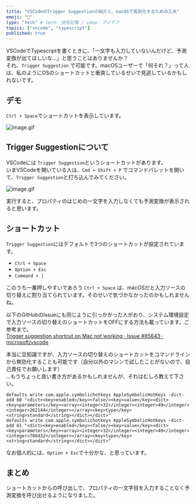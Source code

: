 ```yaml
---
title: "VSCodeのTrigger Suggestionの紹介と、macOSで有効化するための工夫"
emoji: "🐘"
type: "tech" # tech: 技術記事 / idea: アイデア
topics: ["vscode", "typescript"]
published: true
---
```


VSCodeでTypescriptを書くときに、「一文字も入力していないんだけど、予測変換が出てほしいな...」と思うことはありませんか？  
それ、`Trigger Suggestion` で可能です。macOSユーザーで「何それ？」って人は、私のようにOSのショートカットと衝突しているせいで見逃しているかもしれないです。

## デモ

`Ctrl + Space`でショートカットを表示しています。

![image.gif](https://i.gyazo.com/35737b7708cdf79a1750bb6e720e1c72.gif)

## Trigger Suggestionについて

VSCodeには `Trigger Suggestion`というショートカットがあります。  
いまVSCodeを開いている人は、`Cmd + Shift + P` でコマンドパレットを開いて、`Trigger Suggestion`と打ち込んでみてください。

![image.gif](https://i.gyazo.com/417a9be3034d3bf2cab2b9eb07610eb5.gif)

実行すると、プロパティのはじめの一文字を入力しなくても予測変換が表示されると思います。

## ショートカット

`Trigger Suggestion`にはデフォルトで3つのショートカットが設定されています。

 - `Ctrl + Space`
 - `Option + Esc`
 - `Command + |`

このうち一番押しやすいであろう `Ctrl + Space` は、macOSだと入力ソースの切り替えに割り当てられています。そのせいで気づかなかったのかもしれませんね。  

以下のGitHubのIssueにも同じように引っかかった人がおり、システム環境設定で入力ソースの切り替えのショートカットをOFFにする方法も載っています。ご参考まで。  
[Trigger suggestion shortcut on Mac not working · Issue \#85643 · microsoft/vscode](https://github.com/microsoft/vscode/issues/85643)

本当に豆知識ですが、入力ソースの切り替えのショートカットをコマンドラインから無効化することも可能です（自分以外のマシンで試したことがないので、自己責任でお願いします）  
...もうちょっと良い書き方があるかもしれませんが、それはむしろ教えて下さい。

```shell
defaults write com.apple.symbolichotkeys AppleSymbolicHotKeys -dict-add 60 "<dict><key>enabled</key><false/><key>value</key><dict><key>parameters</key><array><integer>32</integer><integer>49</integer><integer>262144</integer></array><key>type</key><string>standard</string></dict></dict>"
defaults write com.apple.symbolichotkeys AppleSymbolicHotKeys -dict-add 61 "<dict><key>enabled</key><false/><key>value</key><dict><key>parameters</key><array><integer>32</integer><integer>49</integer><integer>786432</integer></array><key>type</key><string>standard</string></dict></dict>"
```

なお個人的には、`Option + Esc`で十分かな、と思っています。

## まとめ

ショートカットからの呼び出しで、プロパティの一文字目を入力することなく予測変換を呼び出せるようになりました。

